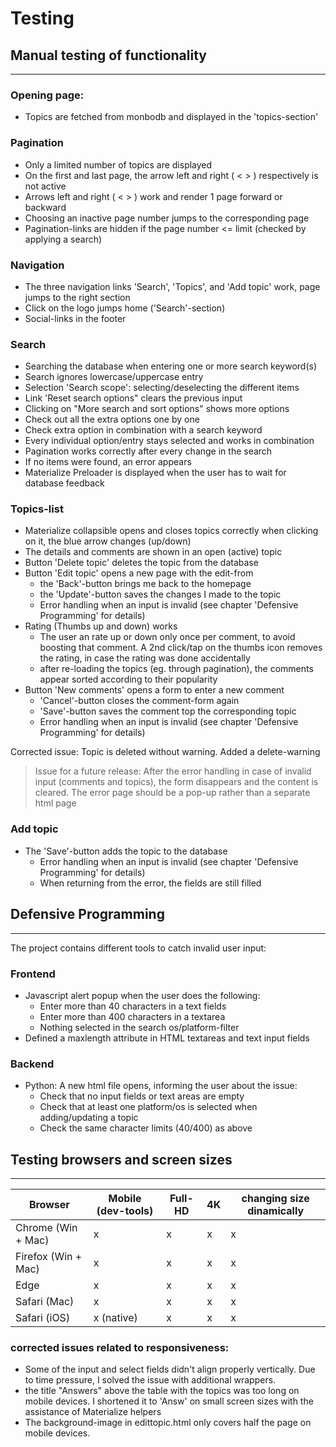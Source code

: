 # Testing

## Manual testing of functionality
---

### Opening page:
- Topics are fetched from monbodb and displayed in the 'topics-section'

### Pagination
- Only a limited number of topics are displayed
- On the first and last page, the arrow left and right ( < > ) respectively is not active
- Arrows left and right ( < > ) work and render 1 page forward or backward
- Choosing an inactive page number jumps to the corresponding page
- Pagination-links are hidden if the page number <= limit (checked by applying a search)

### Navigation
- The three navigation links 'Search', 'Topics', and 'Add topic' work, page jumps to the right section
- Click on the logo jumps home ('Search'-section)
- Social-links in the footer

### Search
- Searching the database when entering one or more search keyword(s)
- Search ignores lowercase/uppercase entry
- Selection 'Search scope': selecting/deselecting the different items
- Link 'Reset search options" clears the previous input
- Clicking on "More search and sort options" shows more options
- Check out all the extra options one by one
- Check extra option in combination with a search keyword
- Every individual option/entry stays selected and works in combination
- Pagination works correctly after every change in the search
- If no items were found, an error appears
- Materialize Preloader is displayed when the user has to wait for database feedback

### Topics-list

- Materialize collapsible opens and closes topics correctly when clicking on it, the blue arrow changes (up/down)
- The details and comments are shown in an open (active) topic
- Button 'Delete topic' deletes the topic from the database
- Button 'Edit topic' opens a new page with the edit-from
    - the 'Back'-button brings me back to the homepage
    - the 'Update'-button saves the changes I made to the topic
    - Error handling when an input is invalid (see chapter 'Defensive Programming' for details)
- Rating (Thumbs up and down) works
    - The user an rate up or down only once per comment, to avoid boosting that comment. A 2nd click/tap on the thumbs icon removes
    the rating, in case the rating was done accidentally
    - after re-loading the topics (eg. through pagination), the comments appear sorted according to their popularity
- Button 'New comments' opens a form to enter a new comment
    - 'Cancel'-button closes the comment-form again
    - 'Save'-button saves the comment top the corresponding topic
    - Error handling when an input is invalid (see chapter 'Defensive Programming' for details)

Corrected issue: Topic is deleted without warning. Added a delete-warning

>Issue for a future release: After the error handling in case of invalid input
(comments and topics), the form disappears and the content is cleared. The error page should be a pop-up
rather than a separate html page

### Add topic

- The 'Save'-button adds the topic to the database
    - Error handling when an input is invalid (see chapter 'Defensive Programming' for details)
    - When returning from the error, the fields are still filled

## Defensive Programming
---

The project contains different tools to catch invalid user input:

### Frontend

- Javascript alert popup when the user does the following:
    - Enter more than 40 characters in a text fields
    - Enter more than 400 characters in a textarea
    - Nothing selected in the search os/platform-filter
- Defined a maxlength attribute in HTML textareas and text input fields 

### Backend
- Python: A new html file opens, informing the user about the issue:
    - Check that no input fields or text areas are empty
    - Check that at least one platform/os is selected when adding/updating a topic
    - Check the same character limits (40/400) as above


## Testing browsers and screen sizes
---

| Browser                 | Mobile (dev-tools) | Full-HD | 4K | changing size dinamically|
| ----------------------- |------------------- | ------- | -- | ------------------------ |
| Chrome (Win + Mac)      | x                  | x       | x  | x
| Firefox (Win + Mac)     | x                  | x       | x  | x
| Edge                    | x                  | x       | x  | x
| Safari (Mac)            | x                  | x       | x  | x
| Safari (iOS)            | x  (native)        | x       | x  | x

### corrected issues related to responsiveness:
- Some of the input and select fields didn't align properly vertically. Due to time pressure, I solved the issue with
additional wrappers.
- the title "Answers" above the table with the topics was too long on mobile devices. I shortened it to 'Answ' on small screen
sizes with the assistance of Materialize helpers
- The background-image in edittopic.html only covers half the page on mobile devices.